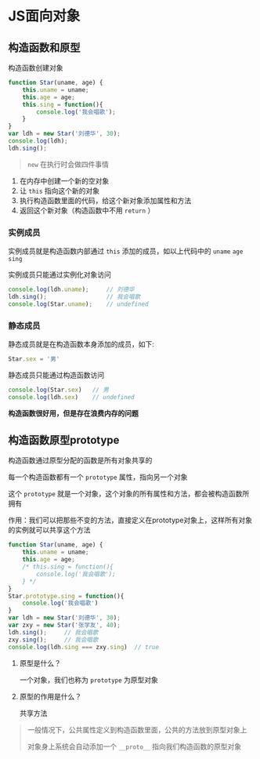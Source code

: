 # JS面向对象

## 构造函数和原型

构造函数创建对象

```javascript
function Star(uname, age) {
    this.uname = uname;
    this.age = age;
    this.sing = function(){
        console.log('我会唱歌');
    }
}
var ldh = new Star('刘德华', 30);
console.log(ldh);
ldh.sing();
```

> `new`  在执行时会做四件事情

1. 在内存中创建一个新的空对象
2. 让 `this` 指向这个新的对象
3. 执行构造函数里面的代码，给这个新对象添加属性和方法
4. 返回这个新对象（构造函数中不用 `return` ）

### 实例成员

实例成员就是构造函数内部通过 `this` 添加的成员，如以上代码中的 `uname` `age` `sing` 

实例成员只能通过实例化对象访问

```javascript
console.log(ldh.uname);		// 刘德华
ldh.sing();					// 我会唱歌
console.log(Star.uname);	// undefined
```

### 静态成员

静态成员就是在构造函数本身添加的成员，如下:

```javascript
Star.sex = '男'
```

静态成员只能通过构造函数访问

```javascript
console.log(Star.sex)	// 男
console.log(ldh.sex)	// undefined
```

**构造函数很好用，但是存在浪费内存的问题** 

## 构造函数原型prototype

构造函数通过原型分配的函数是所有对象共享的

每一个构造函数都有一个 `prototype` 属性，指向另一个对象

这个 `prototype` 就是一个对象，这个对象的所有属性和方法，都会被构造函数所拥有

作用：我们可以把那些不变的方法，直接定义在prototype对象上，这样所有对象的实例就可以共享这个方法

```javascript
function Star(uname, age) {
    this.uname = uname;
    this.age = age;
    /* this.sing = function(){
        console.log('我会唱歌');
    } */
}
Star.prototype.sing = function(){
	console.log('我会唱歌')
}
var ldh = new Star('刘德华', 30);
var zxy = new Star('张学友', 40);
ldh.sing();		// 我会唱歌
zxy.sing();		// 我会唱歌
console.log(ldh.sing === zxy.sing)	// true
```

1. 原型是什么？

   一个对象，我们也称为 `prototype` 为原型对象

2. 原型的作用是什么？

   共享方法

> 一般情况下，公共属性定义到构造函数里面，公共的方法放到原型对象上
>
> 对象身上系统会自动添加一个 `__proto__` 指向我们构造函数的原型对象































































